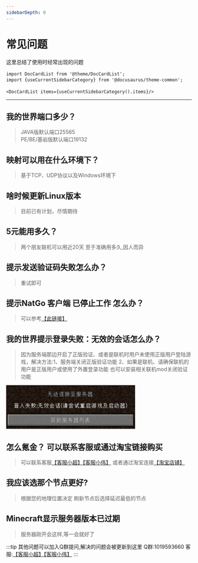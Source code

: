 ```yaml
---
sidebarDepth: 0
---
```


# 常见问题

这里总结了使用时经常出现的问题

```mdx-code-block
import DocCardList from '@theme/DocCardList';
import {useCurrentSidebarCategory} from '@docusaurus/theme-common';

<DocCardList items={useCurrentSidebarCategory().items}/>
```

---

## 我的世界端口多少？
> JAVA版默认端口25565   
> PE/BE/基岩版默认端口19132

## 映射可以用在什么环境下？
> 基于TCP、UDP协议以及Windows环境下

## 啥时候更新Linux版本
> 目前已有计划，尽情期待

## 5元能用多久？
> 两个朋友联机可以用近20天 至于准确用多久,因人而异

## 提示发送验证码失败怎么办？
> 重试即可

## 提示NatGo 客户端 已停止工作 怎么办？
> 可以参考[【此链接】](./data_execution_prevention)

## 我的世界提示登录失败：无效的会话怎么办？
> 因为服务端那边开启了正版验证、或者是联机时用户未使用正版用户登陆游戏，解决方法:1、服务端关闭正版验证功能 2、如果是联机、请确保联机的用户是正版用户或使用了外置登录功能 也可以安装相关联机mod关闭验证功能

![这里随便写什么，可以直接写步骤名](img/faq-1.png)

## 怎么氪金？ 可以联系客服或通过淘宝链接购买 
> 可以联系客服[【客服小超】](http://wpa.qq.com/msgrd?v=3&uin=672183160&site=qq&menu=yes)[【客服小伟】](http://wpa.qq.com/msgrd?v=3&uin=1666633881&site=qq&menu=yes) 或者通过淘宝连接[【淘宝店铺】](https://item.taobao.com/item.htm?spm=a1z10.1-c.w4004-22409864018.2.67477092FAdx3v&id=611262672455)


## 我应该选那个节点更好? 
> 根据您的地理位置决定 刷新节点后选择延迟最低的节点

## Minecraft显示服务器版本已过期
> 服务器刚开会这样,等一会就好了

:::tip
其他问题可以加入Q群提问,解决的问题会被更新到这里 Q群:1019593660 客服:[【客服小超】](http://wpa.qq.com/msgrd?v=3&uin=672183160&site=qq&menu=yes)[【客服小伟】](http://wpa.qq.com/msgrd?v=3&uin=1666633881&site=qq&menu=yes)
:::
